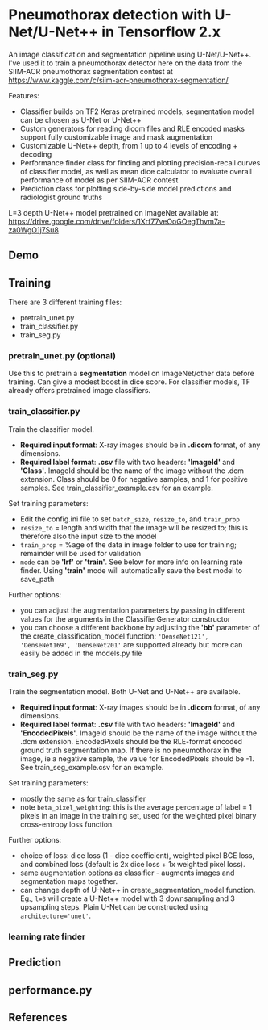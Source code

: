 # Pneumothorax detection with U-Net/U-Net++ in Tensorflow 2.x
An image classification and segmentation pipeline using U-Net/U-Net++. I've used it to train a pneumothorax detector here on the data from the SIIM-ACR pneumothorax segmentation contest at https://www.kaggle.com/c/siim-acr-pneumothorax-segmentation/

Features:
 - Classifier builds on TF2 Keras pretrained models, segmentation model can be chosen as U-Net or U-Net++ 
 - Custom generators for reading dicom files and RLE encoded masks support fully customizable image and mask augmentation 
 - Customizable U-Net++ depth, from 1 up to 4 levels of encoding + decoding  
 - Performance finder class for finding and plotting precision-recall curves of classifier model, as well as mean dice calculator to evaluate overall performance of model as per SIIM-ACR contest
 - Prediction class for plotting side-by-side model predictions and radiologist ground truths 
 
L=3 depth U-Net++ model pretrained on ImageNet available at: https://drive.google.com/drive/folders/1Xrf77veOoGOegThvm7a-za0WgO1j7Su8

## Demo 

## Training
There are 3 different training files: 
 - pretrain_unet.py
 - train_classifier.py
 - train_seg.py


### pretrain_unet.py (optional)
Use this to pretrain a **segmentation** model on ImageNet/other data before training. Can give a modest boost in dice score. For classifier models, TF already offers pretrained image classifiers. 


### train_classifier.py
Train the classifier model. 
 - **Required input format**: X-ray images should be in **.dicom** format, of any dimensions.
 - **Required label format**: **.csv** file with two headers: **'ImageId'** and **'Class'**. ImageId should be the name of the image without the .dcm extension. Class should be 0 for negative samples, and 1 for positive samples. See train_classifier_example.csv for an example. 

Set training parameters:
 - Edit the config.ini file to set `batch_size`, `resize_to`, and `train_prop`
 - `resize_to` = length and width that the image will be resized to; this is therefore also the input size to the model
 - `train_prop` = %age of the data in image folder to use for training; remainder will be used for validation 
 - `mode` can be **'lrf'** or **'train'**. See below for more info on learning rate finder. Using **'train'** mode will automatically save the best model to save_path

Further options:
 - you can adjust the augmentation parameters by passing in different values for the arguments in the ClassifierGenerator constructor
 - you can choose a different backbone by adjusting the **'bb'** parameter of the create_classification_model function: `'DenseNet121', 'DenseNet169', 'DenseNet201'` are supported already but more can easily be added in the models.py file

### train_seg.py
Train the segmentation model. Both U-Net and U-Net++ are available. 
 - **Required input format**: X-ray images should be in **.dicom** format, of any dimensions.
 - **Required label format**: **.csv** file with two headers: **'ImageId'** and **'EncodedPixels'**. ImageId should be the name of the image without the .dcm extension. EncodedPixels should be the RLE-format encoded ground truth segmentation map. If there is no pneumothorax in the image, ie a negative sample, the value for EncodedPixels should be -1. See train_seg_example.csv for an example. 
 
 Set training parameters:
  - mostly the same as for train_classifier
  - note `beta_pixel_weighting`: this is the average percentage of label = 1 pixels in an image in the training set, used for the weighted pixel binary cross-entropy loss function. 
  
  Further options:
   - choice of loss: dice loss (1 - dice coefficient), weighted pixel BCE loss, and combined loss (default is 2x dice loss + 1x weighted pixel loss).
   - same augmentation options as classifier - augments images and segmentation maps together. 
   - can change depth of U-Net++ in create_segmentation_model function. Eg., `l=3` will create a U-Net++ model with 3 downsampling and 3 upsampling steps. Plain U-Net can be constructed using `architecture='unet'`. 

### learning rate finder


## Prediction 

## performance.py 

## References 



